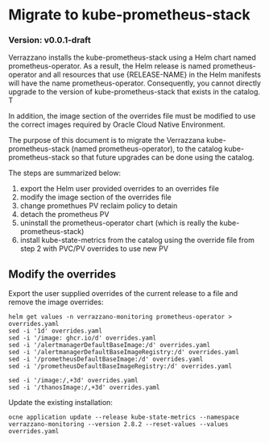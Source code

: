 # Migrate to kube-prometheus-stack

### Version: v0.0.1-draft

Verrazzano installs the kube-prometheus-stack using a Helm chart named prometheus-operator.  As a result,
the Helm release is named prometheus-operator and all resources that use {RELEASE-NAME} in the Helm
manifests will have the name prometheus-operator. Consequently, you cannot directly upgrade to the 
version of kube-prometheus-stack that exists in the catalog.  T

In addition, the image section of the overrides file must be modified to use the correct images required
by Oracle Cloud Native Environment.

The purpose of this document is to migrate the Verrazzana kube-prometheus-stack (named prometheus-operator), 
to the catalog kube-prometheus-stack so that future upgrades can be done using the catalog.  

The steps are summarized below:
1. export the Helm user provided overrides to an overrides file
2. modify the image section of the overrides file
3. change promethues PV reclaim policy to detain
4. detach the prometheus PV
5. uninstall the prometheus-operator chart (which is really the kube-prometheus-stack)
6. install kube-state-metrics from the catalog using the override file from step 2 with PVC/PV overrides to use new PV

## Modify the overrides

Export the user supplied overrides of the current release to a file and remove the image overrides:
```text
helm get values -n verrazzano-monitoring prometheus-operator > overrides.yaml
sed -i '1d' overrides.yaml
sed -i '/image: ghcr.io/d' overrides.yaml
sed -i '/alertmanagerDefaultBaseImage:/d' overrides.yaml
sed -i '/alertmanagerDefaultBaseImageRegistry:/d' overrides.yaml
sed -i '/prometheusDefaultBaseImage:/d' overrides.yaml
sed -i '/prometheusDefaultBaseImageRegistry:/d' overrides.yaml

sed -i '/image:/,+3d' overrides.yaml
sed -i '/thanosImage:/,+3d' overrides.yaml
```

Update the existing installation:
```text
ocne application update --release kube-state-metrics --namespace verrazzano-monitoring --version 2.8.2 --reset-values --values overrides.yaml
```
